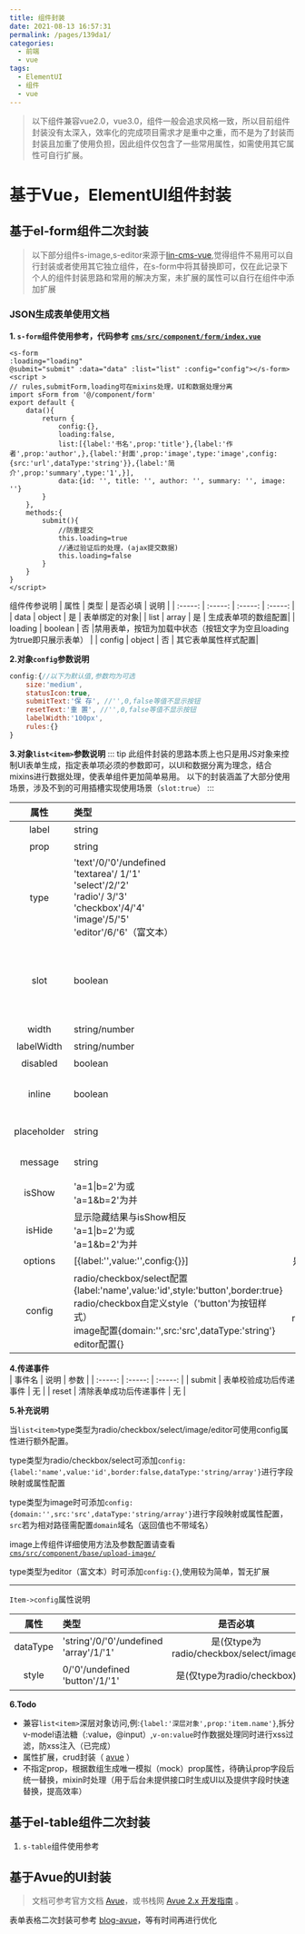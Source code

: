 ```yaml
---
title: 组件封装
date: 2021-08-13 16:57:31
permalink: /pages/139da1/
categories:
  - 前端
  - vue
tags:
  - ElementUI
  - 组件
  - vue
---
```

>以下组件兼容vue2.0，vue3.0，组件一般会追求风格一致，所以目前组件封装没有太深入，效率化的完成项目需求才是重中之重，而不是为了封装而封装且加重了使用负担，因此组件仅包含了一些常用属性，如需使用其它属性可自行扩展。

# 基于Vue，ElementUI组件封装
>

## 基于el-form组件二次封装
> 以下部分组件s-image,s-editor来源于[lin-cms-vue](https://github.com/TaleLin/lin-cms-vue),觉得组件不易用可以自行封装或者使用其它独立组件，在s-form中将其替换即可，仅在此记录下个人的组件封装思路和常用的解决方案，未扩展的属性可以自行在组件中添加扩展
### JSON生成表单使用文档


**1. `s-form`组件使用参考，代码参考 [`cms/src/component/form/index.vue`](https://github.com/renserve/cms/blob/master/src/component/form/index.vue)**

```vue
<s-form
:loading="loading"
@submit="submit" :data="data" :list="list" :config="config"></s-form>      
<script >         
// rules,submitForm,loading可在mixins处理，UI和数据处理分离
import sForm from '@/component/form'
export default {
    data(){
        return {
            config:{},
            loading:false,
            list:[{label:'书名',prop:'title'},{label:'作者',prop:'author',},{label:'封面',prop:'image',type:'image',config:{src:'url',dataType:'string'}},{label:'简介',prop:'summary',type:'1',}],
            data:{id: '', title: '', author: '', summary: '', image: ''}
        }
    },
    methods:{
        submit(){
            //防重提交
            this.loading=true
            //通过验证后的处理，(ajax提交数据)
            this.loading=false
        }
    }
}
</script>

```
组件传参说明
|  属性   |     类型      | 是否必填 | 说明  |
|  :-----:   |     :-----:      | :-----: |  :-----: |
|  data   |   object    | 是 | 表单绑定的对象|
|  list   |   array    | 是 | 生成表单项的数组配置|
|  loading   |   boolean    | 否 |禁用表单，按钮为加载中状态（按钮文字为空且loading为true即只展示表单） |
|  config   |   object    | 否 | 其它表单属性样式配置|

**2.对象`config`参数说明**
```js
config:{//以下为默认值,参数均为可选
    size:'medium',
    statusIcon:true,
    submitText:'保 存', //'',0,false等值不显示按钮
    resetText:'重 置', //'',0,false等值不显示按钮
    labelWidth:'100px',
    rules:{}
}
```

**3.对象`list<item>`参数说明**
::: tip
此组件封装的思路本质上也只是用JS对象来控制UI表单生成，指定表单项必须的参数即可，以UI和数据分离为理念，结合mixins进行数据处理，使表单组件更加简单易用。
以下的封装涵盖了大部分使用场景，涉及不到的可用插槽实现使用场景（`slot:true`）
:::

|  属性   |     类型      | 是否必填 |             说明              |
| :-----: | :----------- | :------: | :---------------------------: |
|   label | string  |    是    | 表单项名称 |
|  prop   | string|    是    |          表单项属性         |
|   type  |  'text'/0/'0'/undefined</br>'textarea'/ 1/'1'</br>'select'/2/'2'</br>'radio'/ 3/'3'</br>'checkbox'/4/'4'</br>'image'/5/'5'</br>'editor'/6/'6'（富文本） |    是（不传为text类型）    |         表单项类型    |
|  slot   | boolean |    否    |          自定义表单项插槽&grave;${prop}&grave;</br>前置插槽：&grave;${prop}_prepend&grave;</br>后置插槽&grave;${prop}_append&grave;</br>         |
|  width   | string/number |    否    |          表单项宽度         |
|  labelWidth   | string/number |    否    |          表单项label宽度         |
|  disabled   | boolean |    否    |       表单项禁用       |
|  inline   | boolean |    否    |          可搭配width（默认50%）,labelWidth更改样式        |
|  placeholder   | string |    否    |          表单项未输入提示（有默认提示）        |
|  message   | string |    否    |          表单项验证提示（有默认提示）        |
|  isShow   | 'a=1&#124;b=2'为或</br>'a=1&b=2'为并 |    否    |      控制表单项显隐          |
|  isHide   | 显示隐藏结果与isShow相反</br>'a=1&#124;b=2'为或</br>'a=1&b=2'为并 |    否    |    控制表单项显隐      |
|  options   | [{label:'',value:'',config:{}}]|    是（仅type为radio/checkbox/select）    |   表单项选项|
|  config   | radio/checkbox/select配置 {label:'name',value:'id',style:'button',border:true}</br>radio/checkbox自定义style（'button'为按钮样式）</br> image配置{domain:'',src:'src',dataType:'string'} </br>editor配置{}|    否（仅type为radio/checkbox/select/image/editor）    |   表单项配置|

**4.传递事件**  
|  事件名   |     说明      | 参数 |
|  :-----:   |     :-----:      | :-----: |
|  submit   |   表单校验成功后传递事件    | 无 |
|  reset   |   清除表单成功后传递事件    | 无 |

**5.补充说明**  

当`list<item>`type类型为radio/checkbox/select/image/editor可使用config属性进行额外配置。 
 
type类型为radio/checkbox/select可添加`config:{label:'name',value:'id',border:false,dataType:'string/array'}`进行字段映射或属性配置


type类型为image时可添加`config:{domain:'',src:'src',dataType:'string/array'}`进行字段映射或属性配置，`src`若为相对路径需配置`domain`域名（返回值也不带域名）

image上传组件详细使用方法及参数配置请查看[`cms/src/component/base/upload-image/`](https://github.com/renserve/cms/tree/master/src/component/base/upload-image) <Badge text="使用方法"/>

type类型为editor（富文本）时可添加`config:{}`,使用较为简单，暂无扩展

<hr/>

`Item->config`属性说明

|  属性   |     类型      | 是否必填 |             说明              |
| :-----: | :----------- | :------: | :---------------------------: |
|   dataType | 'string'/0/'0'/undefined</br>'array'/1/'1'  |    是(仅type为radio/checkbox/select/image)    | 返回值类型
|   style | 0/'0'/undefined</br>'button'/1/'1'  |    是(仅type为radio/checkbox)    | radio/checkbox按钮样式

**6.Todo**  
- 兼容`list<item>`深层对象访问,例:`{label:'深层对象',prop:'item.name'}`,拆分v-model语法糖（:value，@input）,`v-on:value`时作数据处理同时进行xss过滤，防xss注入（已完成）
- 属性扩展，crud封装（ [avue](https://avuejs.com/) ）
- 不指定prop，根据数组生成唯一模拟（mock）prop属性，待确认prop字段后统一替换，mixin时处理（用于后台未提供接口时生成UI以及提供字段时快速替换，提高效率）

## 基于el-table组件二次封装
1. `s-table`组件使用参考






## 基于Avue的UI封装
> 文档可参考官方文档 [Avue](http://avuejs.com/)，或书栈网 [Avue 2.x 开发指南](https://www.bookstack.cn/read/avue-2.x/d4c03b64c4f565ad.md) 。
  
表单表格二次封装可参考 [blog-avue](https://github.com/renserve/blog-avue)，等有时间再进行优化
